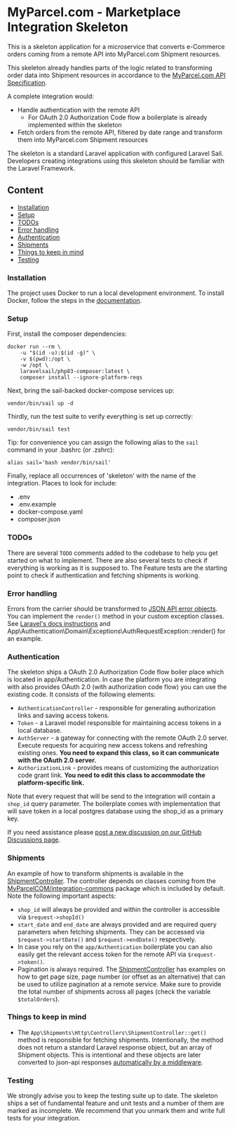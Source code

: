 # MyParcel.com - Marketplace Integration Skeleton
This is a skeleton application for a microservice that converts e-Commerce orders coming from a remote API into MyParcel.com Shipment resources.

This skeleton already handles parts of the logic related to transforming order data into Shipment resources in accordance to the [MyParcel.com API Specification](https://api-specification.myparcel.com).

A complete integration would:
- Handle authentication with the remote API
    - For OAuth 2.0 Authorization Code flow a boilerplate is already implemented within the skeleton
- Fetch orders from the remote API, filtered by date range and transform them into MyParcel.com Shipment resources

The skeleton is a standard Laravel application with configured Laravel Sail. Developers creating integrations using this skeleton should be familiar with the Laravel Framework. 

## Content
- [Installation](#installation)
- [Setup](#setup)
- [TODOs](#todos)
- [Error handling](#error-handling)
- [Authentication](#authentication)
- [Shipments](#shipments)
- [Things to keep in mind](#things-to-keep-in-mind)
- [Testing](#testing)

### Installation
The project uses Docker to run a local development environment. To install Docker, follow the steps in the [documentation](https://docs.myparcel.com/development/docker/).

### Setup
First, install the composer dependencies:
```shell
docker run --rm \
    -u "$(id -u):$(id -g)" \
    -v $(pwd):/opt \
    -w /opt \
    laravelsail/php83-composer:latest \
    composer install --ignore-platform-reqs
```

Next, bring the sail-backed docker-compose services up:
```shell
vendor/bin/sail up -d
```

Thirdly, run the test suite to verify everything is set up correctly:
```shell
vendor/bin/sail test
```

Tip: for convenience you can assign the following alias to the `sail` command in your .bashrc (or .zshrc):
```shell
alias sail='bash vendor/bin/sail'
```

Finally, replace all occurrences of 'skeleton' with the name of the integration. Places to look for include:
- .env
- .env.example
- docker-compose.yaml
- composer.json

### TODOs
There are several `TODO` comments added to the codebase to help you get started on what to implement. 
There are also several tests to check if everything is working as it is supposed to. 
The Feature tests are the starting point to check if authentication and fetching shipments is working.

### Error handling
Errors from the carrier should be transformed to [JSON API error objects](https://jsonapi.org/format/#error-objects). 
You can implement the `render()` method in your custom exception classes. See [Laravel's docs instructions](https://laravel.com/docs/8.x/errors#renderable-exceptions) and App\Authentication\Domain\Exceptions\AuthRequestException::render() for an example.  

### Authentication
The skeleton ships a OAuth 2.0 Authorization Code flow boiler place which is located in app/Authentication. 
In case the platform you are integrating with also provides OAuth 2.0 (with authorization code flow) you can use the existing code. It consists of the following elements:
- `AuthenticationController` - responsible for generating authorization links and saving access tokens.
- `Token` - a Laravel model responsible for maintaining access tokens in a local database.
- `AuthServer` - a gateway for connecting with the remote OAuth 2.0 server. Execute requests for acquiring new access tokens and refreshing existing ones. **You need to expand this class, so it can communicate with the OAuth 2.0 server.**
- `AuthorizationLink` - provides means of customizing the authorization code grant link. **You need to edit this class to accommodate the platform-specific link.**

Note that every request that will be send to the integration will contain a `shop_id` query parameter. The boilerplate comes with implementation that will save token in a local postgres database using the shop_id as a primary key. 

If you need assistance please [post a new discussion on our GitHub Discussions page](https://github.com/MyParcelCOM/integration-skeleton/discussions).

### Shipments
An example of how to transform shipments is available in the [ShipmentController](app/Shipments/Http/Controllers/ShipmentController.php).
The controller depends on classes coming from the [MyParcelCOM/integration-commons](https://github.com/MyParcelCOM/integration-commons) package which is included by default.
Note the following important aspects:
- `shop_id` will always be provided and within the controller is accessible via `$request->shopId()`
- `start_date` and `end_date` are always provided and are required query parameters when fetching shipments. They can be accessed via `$request->startDate()` and `$request->endDate()` respectively.
- In case you rely on the `app/Authentication` boilerplate you can also easily get the relevant access token for the remote API via `$request->token()`.
- Pagination is always required. The [ShipmentController](app/Shipments/Http/Controllers/ShipmentController.php) has examples on how to get page size, page number (or offset as an alternative) that can be used to utilize pagination at a remote service. Make sure to provide the total number of shipments across all pages (check the variable `$totalOrders`).

### Things to keep in mind
- The `App\Shipments\Http\Controllers\ShipmentController::get()` method is responsible for fetching shipments. Intentionally, the method does not return a standard Laravel response object, but an array of Shipment objects. This is intentional and these objects are later converted to json-api responses [automatically by a middleware](https://github.com/MyParcelCOM/integration-commons/blob/master/src/Http/Middleware/TransformsToJsonApi.php).  

### Testing
We strongly advise you to keep the testing suite up to date. The skeleton ships a set of fundamental feature and unit tests and a number of them are marked as incomplete.
We recommend that you unmark them and write full tests for your integration. 
